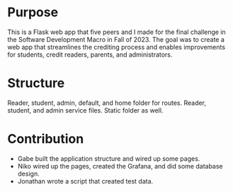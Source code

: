 # Purpose
This is a Flask web app that five peers and I made for the final challenge in the Software Development Macro in Fall of 2023. The goal was to create a web app that streamlines the crediting process and enables improvements for students, credit readers, parents, and administrators.

# Structure
Reader, student, admin, default, and home folder for routes. Reader, student, and admin service files. Static folder as well.

# Contribution

* Gabe built the application structure and wired up some pages.
* Niko wired up the pages, created the Grafana, and did some database design.
* Jonathan wrote a script that created test data.
